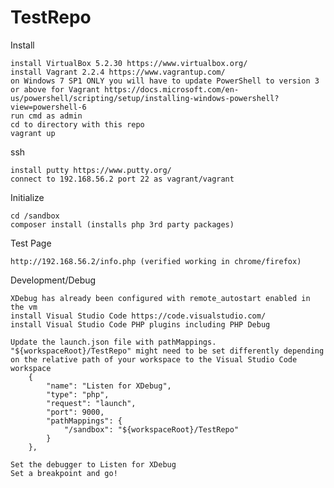 # TestRepo

Install

	install VirtualBox 5.2.30 https://www.virtualbox.org/
	install Vagrant 2.2.4 https://www.vagrantup.com/
	on Windows 7 SP1 ONLY you will have to update PowerShell to version 3 or above for Vagrant https://docs.microsoft.com/en-us/powershell/scripting/setup/installing-windows-powershell?view=powershell-6
	run cmd as admin
	cd to directory with this repo
	vagrant up

ssh

	install putty https://www.putty.org/
	connect to 192.168.56.2 port 22 as vagrant/vagrant

Initialize

	cd /sandbox
	composer install (installs php 3rd party packages)
	
Test Page

	http://192.168.56.2/info.php (verified working in chrome/firefox)

Development/Debug

	XDebug has already been configured with remote_autostart enabled in the vm
	install Visual Studio Code https://code.visualstudio.com/
	install Visual Studio Code PHP plugins including PHP Debug
	
	Update the launch.json file with pathMappings. "${workspaceRoot}/TestRepo" might need to be set differently depending on the relative path of your workspace to the Visual Studio Code workspace
		{
			"name": "Listen for XDebug",
			"type": "php",
			"request": "launch",
			"port": 9000,
			"pathMappings": {
				"/sandbox": "${workspaceRoot}/TestRepo"
			}
		},

	Set the debugger to Listen for XDebug
	Set a breakpoint and go!
